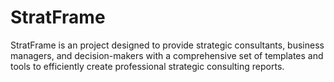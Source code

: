 # StratFrame
StratFrame is an project designed to provide strategic consultants, business managers, and decision-makers with a comprehensive set of templates and tools to efficiently create professional strategic consulting reports.
